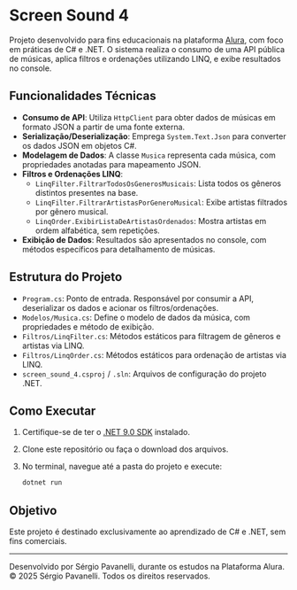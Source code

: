 
# Screen Sound 4

Projeto desenvolvido para fins educacionais na plataforma [Alura](https://www.alura.com.br/), com foco em práticas de C# e .NET. O sistema realiza o consumo de uma API pública de músicas, aplica filtros e ordenações utilizando LINQ, e exibe resultados no console.

## Funcionalidades Técnicas

- **Consumo de API**: Utiliza `HttpClient` para obter dados de músicas em formato JSON a partir de uma fonte externa.
- **Serialização/Deserialização**: Emprega `System.Text.Json` para converter os dados JSON em objetos C#.
- **Modelagem de Dados**: A classe `Musica` representa cada música, com propriedades anotadas para mapeamento JSON.
- **Filtros e Ordenações LINQ**:
   - `LinqFilter.FiltrarTodosOsGenerosMusicais`: Lista todos os gêneros distintos presentes na base.
   - `LinqFilter.FiltrarArtistasPorGeneroMusical`: Exibe artistas filtrados por gênero musical.
   - `LinqOrder.ExibirListaDeArtistasOrdenados`: Mostra artistas em ordem alfabética, sem repetições.
- **Exibição de Dados**: Resultados são apresentados no console, com métodos específicos para detalhamento de músicas.

## Estrutura do Projeto

- `Program.cs`: Ponto de entrada. Responsável por consumir a API, deserializar os dados e acionar os filtros/ordenações.
- `Modelos/Musica.cs`: Define o modelo de dados da música, com propriedades e método de exibição.
- `Filtros/LinqFilter.cs`: Métodos estáticos para filtragem de gêneros e artistas via LINQ.
- `Filtros/LinqOrder.cs`: Métodos estáticos para ordenação de artistas via LINQ.
- `screen_sound_4.csproj` / `.sln`: Arquivos de configuração do projeto .NET.

## Como Executar

1. Certifique-se de ter o [.NET 9.0 SDK](https://dotnet.microsoft.com/download) instalado.
2. Clone este repositório ou faça o download dos arquivos.
3. No terminal, navegue até a pasta do projeto e execute:

    ```bash
    dotnet run
    ```

## Objetivo

Este projeto é destinado exclusivamente ao aprendizado de C# e .NET, sem fins comerciais.

---
Desenvolvido por Sérgio Pavanelli, durante os estudos na Plataforma Alura.
© 2025 Sérgio Pavanelli. Todos os direitos reservados.